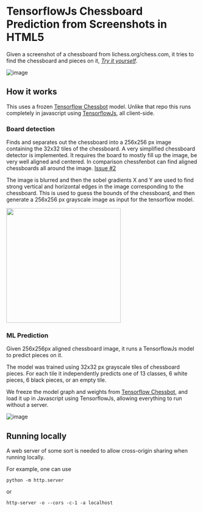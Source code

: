 # TensorflowJs Chessboard Prediction from Screenshots in HTML5

Given a screenshot of a chessboard from lichess.org/chess.com, it tries to find the chessboard and pieces on it, [*Try it yourself*](http://elucidation.github.io/ChessboardFenTensorflowJs/).

![image](https://github.com/Elucidation/ChessboardFenTensorflowJs/assets/434925/1d348bb4-c915-413c-a3e2-cc07c70e7192)

## How it works

This uses a frozen [Tensorflow Chessbot](https://github.com/Elucidation/tensorflow_chessbot/tree/chessfenbot) model. Unlike that repo this runs completely in javascript using [TensorflowJs](https://js.tensorflow.org/), all client-side. 

### Board detection

Finds and separates out the chessboard into a 256x256 px image containing the 32x32 tiles of the chessboard.
A very simplified chessboard detector is implemented. It requires the board to mostly fill up the image, be very well aligned and centered. In comparison chessfenbot can find aligned chessboards all around the image. [Issue #2](https://github.com/Elucidation/ChessboardScreenshotHtml5/issues/2)

The image is blurred and then the sobel gradients X and Y are used to find strong vertical and horizontal edges in the image corresponding to the chessboard. This is used to guess the bounds of the chessboard, and then generate a 256x256 px grayscale image as input for the tensorflow model.

<img src="readme_gradient_find.png" width=300px>

### ML Prediction

Given 256x256px aligned chessboard image, it runs a TensorflowJs model to predict pieces on it.

The model was trained using 32x32 px grayscale tiles of chessboard pieces. For each tile it independently predicts one of 13 classes, 6 white pieces, 6 black pieces, or an empty tile.

We freeze the model graph and weights from [Tensorflow Chessbot](https://github.com/Elucidation/tensorflow_chessbot/tree/chessfenbot), and load it up in Javascript using TensorflowJs, allowing everything to run without a server.

![image](https://github.com/Elucidation/ChessboardFenTensorflowJs/assets/434925/24e1c90b-1f94-4f60-8dcf-bb7f8065b4b3)



## Running locally

A web server of some sort is needed to allow cross-origin sharing when running locally.

For example, one can use 

```python -m http.server```

or

```
http-server -o --cors -c-1 -a localhost
```

